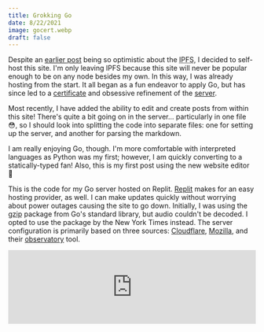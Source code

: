 ```yaml
---
title: Grokking Go
date: 8/22/2021
image: gocert.webp
draft: false
---
```


Despite an [earlier post](/#Future%20of%20Blockchain%20Domains) being so optimistic about the <abbr title="InterPlanetary File System">IPFS</abbr>, I decided to self-host this site. I'm only leaving IPFS because this site will never be popular enough to be on any node besides my own. In this way, I was already hosting from the start. It all began as a fun endeavor to apply Go, but has since led to a [certificate](https://github.com/splch/google-go-coursera) and obsessive refinement of the [server](https://observatory.mozilla.org/analyze/slc.is).

Most recently, I have added the ability to edit and create posts from within this site! There's quite a bit going on in the server... particularly in one file 😳, so I should look into splitting the code into separate files: one for setting up the server, and another for parsing the markdown.

I am really enjoying Go, though. I'm more comfortable with interpreted languages as Python was my first; however, I am quickly converting to a statically-typed fan! Also, this is my first post using the new website editor 🤪

This is the code for my Go server hosted on Replit. [Replit](https://replit.com) makes for an easy hosting provider, as well. I can make updates quickly without worrying about power outages causing the site to go down. Initially, I was using the <abbr title="GNU's Not Unix! ZIP">gzip</abbr> package from Go's standard library, but audio couldn't be decoded. I opted to use the package by the New York Times instead. The server configuration is primarily based on three sources: [Cloudflare](https://blog.cloudflare.com/exposing-go-on-the-internet/), [Mozilla](https://ssl-config.mozilla.org/#server=go&version=1.16.7&config=intermediate&guideline=5.6), and their [observatory](https://observatory.mozilla.org/) tool.

<iframe class="web" width="100%" frameborder="0" src="https://replit.com/@splch/slcis?lite=1"></iframe>
